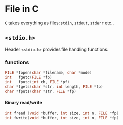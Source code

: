 # File in C

`C` takes everything as files: `stdin`, `stdout`, `stderr` etc..

## `<stdio.h>`

Header `<stdio.h>` provides file handling functions.

### functions

<!-- Function | Description -->
```c
FILE *fopen(char *filename, char *mode)
int   fgetc(FILE *fp)
int   fputc(int ch, FILE *pf)
char *fgets(char *str, int length, FILE *fp)
char *fputs(char *str, FILE *fp)
```
#### Binary read/write

```c
int fread (void *buffer, int size, int n, FILE *fp)
int fwrite(void *buffer, int size, int n, FILE *fp)
```